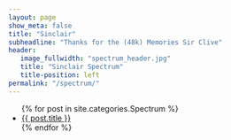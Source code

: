 ```yaml
---
layout: page
show_meta: false
title: "Sinclair"
subheadline: "Thanks for the (48k) Memories Sir Clive"
header:
   image_fullwidth: "spectrum_header.jpg"
   title: "Sinclair Spectrum"
   title-position: left
permalink: "/spectrum/"
---
```

<ul>
    {% for post in site.categories.Spectrum %}
    <li><a href="{{ site.url }}{{ site.baseurl }}{{ post.url }}">{{ post.title }}</a></li>
    {% endfor %}
</ul>